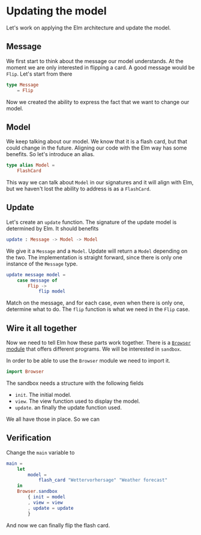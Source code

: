 # Updating the model
Let's work on applying the Elm architecture and update the model.

## Message
We first start to think about the message our model understands. At the moment
we are only interested in flipping a card. A good message would be `Flip`. Let's
start from there

```elm
type Message
    = Flip
```

Now we created the ability to express the fact that we want to change our model.

## Model
We keep talking about our model. We know that it is a flash card, but that could
change in the future. Aligning our code with the Elm way has some benefits. So
let's introduce an alias.

```elm
type alias Model =
    FlashCard
```

This way we can talk about `Model` in our signatures and it will align with Elm,
but we haven't lost the ability to address is as a `FlashCard`.

## Update
Let's create an `update` function. The signature of the update model is
determined by Elm. It should benefits

```elm
update : Message -> Model -> Model
```

We give it a `Message` and a `Model`. Update will return a `Model` depending on
the two. The implementation is straight forward, since there is only one
instance of the `Message` type.

```elm
update message model =
    case message of
        Flip ->
            flip model
```

Match on the message, and for each case, even when there is only one, determine
what to do. The `flip` function is what we need in the `Flip` case.

## Wire it all together
Now we need to tell Elm how these parts work together. There is a 
[`Browser` module][browser] that offers different programs. We will be
interested in `sandbox`.

In order to be able to use the `Browser` module we need to import it.

```elm
import Browser
```

The sandbox needs a structure with the following fields

* `init`. The initial model.
* `view`. The view function used to display the model.
* `update`. an finally the update function used.

We all have those in place. So we can

## Verification
Change the `main` variable to

```elm
main =
    let
        model =
            flash_card "Wettervorhersage" "Weather forecast"
    in
    Browser.sandbox
        { init = model
        , view = view
        , update = update
        }
```

And now we can finally flip the flash card.

[browser]: https://package.elm-lang.org/packages/elm/browser/latest/
